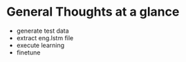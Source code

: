 # General Thoughts at a glance

- generate test data
- extract eng.lstm file
- execute learning
- finetune